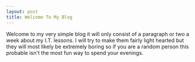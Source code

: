 ```yaml
---
layout: post
title: Welcome To My Blog
---
```


Welcome to my very simple blog it will only consist of a paragraph or two a week about my I.T. lessons. I will try to make them fairly light hearted but they will most likely be extremely boring so if you are a random person this probable isn't the most fun way to spend your evenings.
